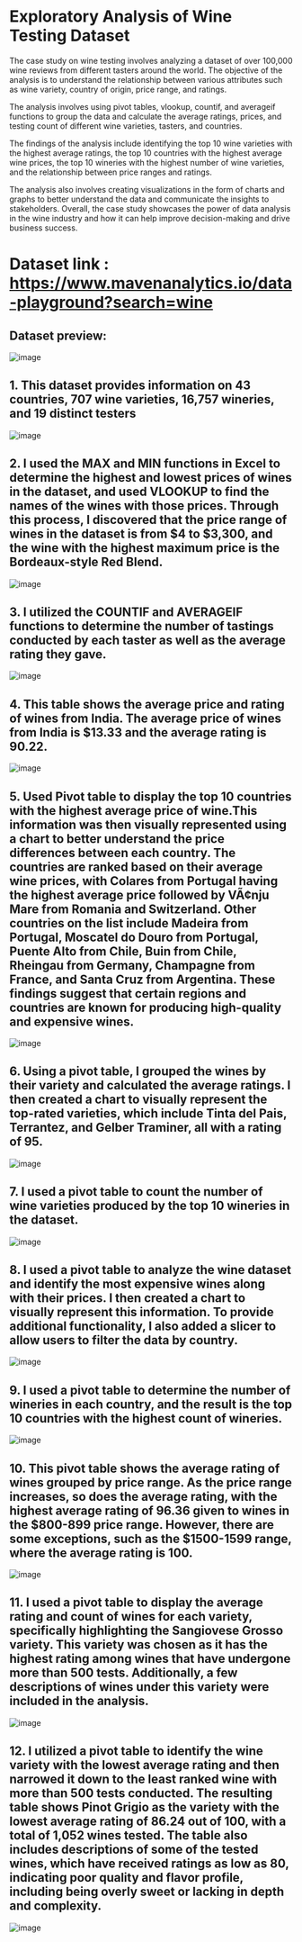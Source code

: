 # Exploratory Analysis of Wine Testing Dataset

The case study on wine testing involves analyzing a dataset of over 100,000 wine reviews from different tasters around the world. The objective of the analysis is to understand the relationship between various attributes such as wine variety, country of origin, price range, and ratings.

The analysis involves using pivot tables, vlookup, countif, and averageif functions to group the data and calculate the average ratings, prices, and testing count of different wine varieties, tasters, and countries.

The findings of the analysis include identifying the top 10 wine varieties with the highest average ratings, the top 10 countries with the highest average wine prices, the top 10 wineries with the highest number of wine varieties, and the relationship between price ranges and ratings.

The analysis also involves creating visualizations in the form of charts and graphs to better understand the data and communicate the insights to stakeholders. Overall, the case study showcases the power of data analysis in the wine industry and how it can help improve decision-making and drive business success.


# Dataset link : https://www.mavenanalytics.io/data-playground?search=wine

## Dataset preview:
![image](https://user-images.githubusercontent.com/107685839/228315496-ab32c481-7974-4b63-a44d-ed4ed652ba43.png)


## 1. This dataset provides information on 43 countries, 707 wine varieties, 16,757 wineries, and 19 distinct testers

![image](https://user-images.githubusercontent.com/107685839/228315811-48353ff2-397e-42f5-8289-e592647de7a8.png)

## 2. I used the MAX and MIN functions in Excel to determine the highest and lowest prices of wines in the dataset, and used VLOOKUP to find the names of the wines with those prices. Through this process, I discovered that the price range of wines in the dataset is from $4 to $3,300, and the wine with the highest maximum price is the Bordeaux-style Red Blend.

![image](https://user-images.githubusercontent.com/107685839/228316849-14aea9fd-6f1e-4179-aaed-a00a4dd0bfd7.png)

## 3. I utilized the COUNTIF and AVERAGEIF functions to determine the number of tastings conducted by each taster as well as the average rating they gave.

![image](https://user-images.githubusercontent.com/107685839/228317156-7fbae1df-9623-412b-a573-e752716e35e7.png)


## 4. This table shows the average price and rating of wines from India. The average price of wines from India is $13.33 and the average rating is 90.22.

![image](https://user-images.githubusercontent.com/107685839/228318207-a77f2804-f6d5-4e45-aeb0-7de71b83aad7.png)

## 5. Used Pivot table to display the top 10 countries with the highest average price of wine.This information was then visually represented using a chart to better understand the price differences between each country. The countries are ranked based on their average wine prices, with Colares from Portugal having the highest average price followed by VÃ¢nju Mare from Romania and Switzerland. Other countries on the list include Madeira from Portugal, Moscatel do Douro from Portugal, Puente Alto from Chile, Buin from Chile, Rheingau from Germany, Champagne from France, and Santa Cruz from Argentina. These findings suggest that certain regions and countries are known for producing high-quality and expensive wines.

![image](https://user-images.githubusercontent.com/107685839/228318582-7073c9ed-aaba-4f45-86b7-1eb8e90a4fd8.png)

## 6. Using a pivot table, I grouped the wines by their variety and calculated the average ratings. I then created a chart to visually represent the top-rated varieties, which include Tinta del Pais, Terrantez, and Gelber Traminer, all with a rating of 95.

![image](https://user-images.githubusercontent.com/107685839/228319123-7e12df24-704c-4de3-9fb2-7168e90bfd88.png)

## 7. I used a pivot table to count the number of wine varieties produced by the top 10 wineries in the dataset.

![image](https://user-images.githubusercontent.com/107685839/228319581-cb20e7f6-9841-4089-8759-cb0ec5d934f2.png)

## 8. I used a pivot table to analyze the wine dataset and identify the most expensive wines along with their prices. I then created a chart to visually represent this information. To provide additional functionality, I also added a slicer to allow users to filter the data by country.

![image](https://user-images.githubusercontent.com/107685839/228319900-91fb2b46-249b-4ebf-ab32-8dd38dccc8f0.png)


## 9. I used a pivot table to determine the number of wineries in each country, and the result is the top 10 countries with the highest count of wineries.

![image](https://user-images.githubusercontent.com/107685839/228320171-116b28d1-6f09-4c80-bb41-9d5c941fafad.png)

## 10. This pivot table shows the average rating of wines grouped by price range. As the price range increases, so does the average rating, with the highest average rating of 96.36 given to wines in the $800-899 price range. However, there are some exceptions, such as the $1500-1599 range, where the average rating is 100.

![image](https://user-images.githubusercontent.com/107685839/228320657-510b7e61-d33b-4817-8789-9f78cd417697.png)


## 11.  I used a pivot table to display the average rating and count of wines for each variety, specifically highlighting the Sangiovese Grosso variety. This variety was chosen as it has the highest rating among wines that have undergone more than 500 tests. Additionally, a few descriptions of wines under this variety were included in the analysis.


![image](https://user-images.githubusercontent.com/107685839/228325203-4421afcf-9a53-4eee-9994-04372a4dfb0e.png)

## 12. I utilized a pivot table to identify the wine variety with the lowest average rating and then narrowed it down to the least ranked wine with more than 500 tests conducted. The resulting table shows Pinot Grigio as the variety with the lowest average rating of 86.24 out of 100, with a total of 1,052 wines tested. The table also includes descriptions of some of the tested wines, which have received ratings as low as 80, indicating poor quality and flavor profile, including being overly sweet or lacking in depth and complexity.

![image](https://user-images.githubusercontent.com/107685839/228326048-eee0f2b0-3d2f-44ca-a1b7-b8f750bedf19.png)


